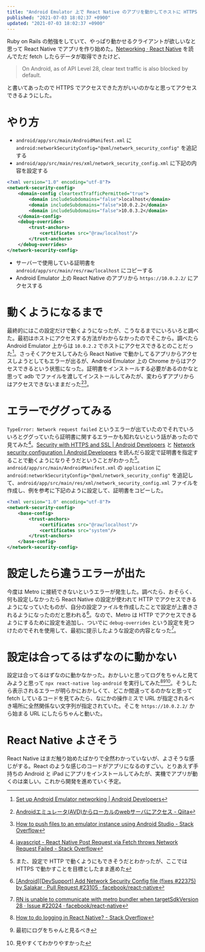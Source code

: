```yaml
---
title: "Android Emulator 上で React Native のアプリを動かしてホストに HTTPS でアクセスする"
published: "2021-07-03 18:02:37 +0900"
updated: "2021-07-03 18:02:37 +0900"
---
```


Ruby on Rails の勉強をしていて、やっぱり動かせるクライアントが欲しいなと思って React Native でアプリを作り始めた。[Networking · React Native](https://reactnative.dev/docs/network) を読んでただ fetch したらデータが取得できたけど、

> On Android, as of API Level 28, clear text traffic is also blocked by default.

と書いてあったので HTTPS でアクセスできた方がいいのかなと思ってアクセスできるようにした。

# やり方

- `android/app/src/main/AndroidManifest.xml` に `android:networkSecurityConfig="@xml/network_security_config"` を追記する
- `android/app/src/main/res/xml/network_security_config.xml` に下記の内容を設定する

```xml
<?xml version="1.0" encoding="utf-8"?>
<network-security-config>
    <domain-config cleartextTrafficPermitted="true">
        <domain includeSubdomains="false">localhost</domain>
        <domain includeSubdomains="false">10.0.2.2</domain>
        <domain includeSubdomains="false">10.0.3.2</domain>
    </domain-config>
    <debug-overrides>
        <trust-anchors>
            <certificates src="@raw/localhost"/>
        </trust-anchors>
    </debug-overrides>
</network-security-config>
```

- サーバーで使用している証明書を `android/app/src/main/res/raw/localhost` にコピーする
- Android Emulator 上の React Native のアプリから `https://10.0.2.2/` にアクセスする

# 動くようになるまで

最終的にはこの設定だけで動くようになったが、こうなるまでにいろいろと調べた。最初はホストにアクセスする方法がわからなかったのでそこから。調べたら Android Emulator 上からは `10.0.2.2` でホストにアクセスできるとのことだった[^1]。さっそくアクセスしてみたら React Native で動かしてるアプリからアクセスしようとしてもエラーが出るが、Android Emulator 上の Chrome からはアクセスできるという状態になった。証明書をインストールする必要があるのかなと思って adb でファイルを渡してインストールしてみたが、変わらずアプリからはアクセスできないままだった[^2][^3]。

[^1]: [Set up Android Emulator networking | Android Developers](https://developer.android.com/studio/run/emulator-networking)
[^2]: [Androidエミュレータ(AVD)からローカルのwebサーバにアクセス - Qiita](https://qiita.com/rkunihiro/items/53a750b8e500b8b1df46)
[^3]: [How to push files to an emulator instance using Android Studio - Stack Overflow](https://stackoverflow.com/questions/30434451/how-to-push-files-to-an-emulator-instance-using-android-studio)

# エラーでググってみる

`TypeError: Network request failed` というエラーが出ていたのでそれでいろいろとググっていたら証明書に関するエラーかも知れないという話があったので見てみた[^4]。[Security with HTTPS and SSL | Android Developers](https://developer.android.com/training/articles/security-ssl.html) と [Network security configuration | Android Developers](https://developer.android.com/training/articles/security-config) を読んだら設定で証明書を指定することで動くようになりそうだということがわかった[^5]。`android/app/src/main/AndroidManifest.xml` の `application` に `android:networkSecurityConfig="@xml/network_security_config"` を追記して、`android/app/src/main/res/xml/network_security_config.xml` ファイルを作成し、例を参考に下記のように設定して、証明書をコピーした。

```xml
<?xml version="1.0" encoding="utf-8"?>
<network-security-config>
    <base-config>
        <trust-anchors>
            <certificates src="@raw/localhost"/>
            <certificates src="system"/>
        </trust-anchors>
    </base-config>
</network-security-config>
```

[^4]: [javascript - React Native Post Request via Fetch throws Network Request Failed - Stack Overflow](https://stackoverflow.com/questions/34570193/react-native-post-request-via-fetch-throws-network-request-failed)
[^5]: また、設定で HTTP で動くようにもできそうだとわかったが、ここでは HTTPS で動かすことを目標としたまま進めた

# 設定したら違うエラーが出た

今度は Metro に接続できないというエラーが発生した。調べたら、おそらく、何も設定しなかったら React Native の設定が使われて HTTP でアクセスできるようになっていたものが、自分の設定ファイルを作成したことで設定が上書きされるようになったのだと思われる[^6]。なので、Metro は HTTP でアクセスできるようにするために設定を追加し、ついでに `debug-overrides` という設定を見つけたのでそれを使用して、最初に提示したような設定の内容となった[^7]。

[^6]: [[Android][DevSupport] Add Network Security Config file (fixes #22375) by Salakar · Pull Request #23105 · facebook/react-native](https://github.com/facebook/react-native/pull/23105)
[^7]: [RN is unable to communicate with metro bundler when targetSdkVersion 28 · Issue #22024 · facebook/react-native](https://github.com/facebook/react-native/issues/22024)

# 設定は合ってるはずなのに動かない

設定は合ってるはずなのに動かなかった。おかしいと思ってログをちゃんと見てみようと思って `npx react-native log-android` を実行してみた[^8][^9][^10]。そうしたら表示されるエラーが明らかにおかしくて、どこか間違ってるのかなと思って fetch しているコードを見てみたら、なにかの操作ミスで URL が指定されるべき場所に全然関係ない文字列が指定されていた。そこを `https://10.0.2.2/` から始まる URL にしたらちゃんと動いた。

[^8]: [How to do logging in React Native? - Stack Overflow](https://stackoverflow.com/questions/30115372/how-to-do-logging-in-react-native)
[^9]: 最初にログをちゃんと見るべき
[^10]: 見やすくてわかりやすかった

# React Native よさそう

React Native はまだ触り始めたばかりで全然わかっていないが、よさそうな感じがする。React のような感じのコードがアプリになるのすごい。とりあえず手持ちの Android と iPad にアプリをインストールしてみたが、実機でアプリが動くのは楽しい。これから開発を進めていく予定。
